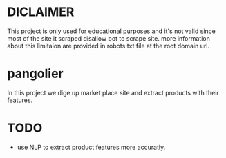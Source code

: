 # DICLAIMER 
This project is only used for educational purposes and it's not valid since most of the site it scraped disallow bot to scrape site. more information about this limitaion are provided in robots.txt file at the root domain url.

# pangolier
In this project we dige up market place site and extract products with their features. 

# TODO
- use NLP to extract product features more accuratly.
